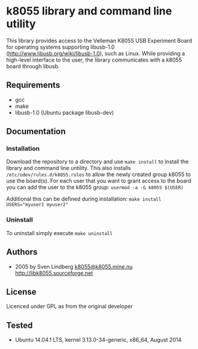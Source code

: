# k8055 library and command line utility

This library provides access to the Velleman K8055 USB Experiment Board for operating systems supporting libusb-1.0 (http://www.libusb.org/wiki/libusb-1.0), such as Linux. While providing a high-level interface to the user, the library communicates with a k8055 board through libusb.

## Requirements
- gcc
- make
- libusb-1.0 (Ubuntu package libusb-dev)

## Documentation

### Installation
Download the repository to a directory and use ```make install``` to install the library and command line untility. This also installs ```/etc/udev/rules.d/k8055.rules``` to allow the newly created group k8055 to use the board(s).
For each user that you want to grant access to the board you can add the user to the k8055 group:
	```usermod -a -G k8055 $(USER)```

Additional this can be defined during installation:
	```make install USERS="myuser1 myuser2"```

### Uninstall

To uninstall simply execute
	```make uninstall```

## Authors

- 2005 by Sven Lindberg <k8055@k8055.mine.nu> http://libk8055.sourceforge.net

## License

Licenced under GPL as from the original developer

## Tested

- Ubuntu 14.04.1 LTS, kernel 3.13.0-34-generic, x86_64, August 2014
